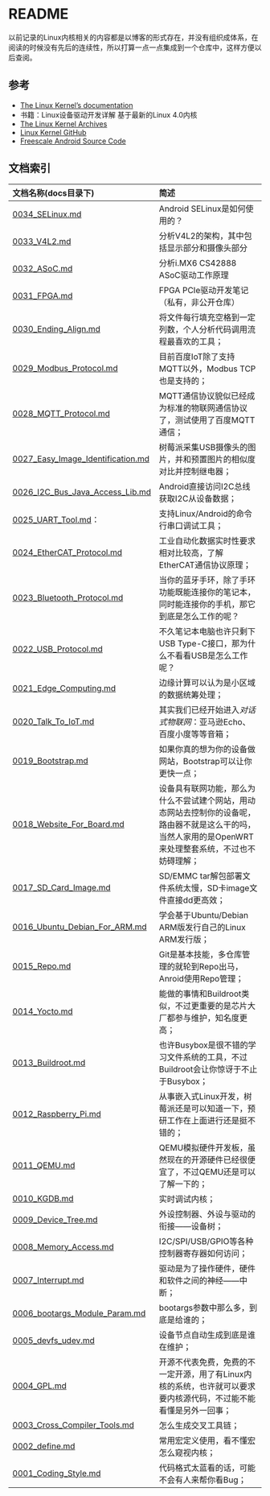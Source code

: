 # README

以前记录的Linux内核相关的内容都是以博客的形式存在，并没有组织成体系，在阅读的时候没有先后的连续性，所以打算一点一点集成到一个仓库中，这样方便以后查阅。

## 参考

* [The Linux Kernel’s documentation](https://www.kernel.org/doc/html/latest/)
* 书籍：Linux设备驱动开发详解 基于最新的Linux 4.0内核
* [The Linux Kernel Archives](https://www.kernel.org/)
* [Linux Kernel GitHub](https://github.com/torvalds/linux)
* [Freescale Android Source Code](https://source.codeaurora.org/external/imx)

## 文档索引

文档名称(docs目录下) | 简述
:------|:-----
[0034_SELinux.md](docs/0034_SELinux.md)                                       | Android SELinux是如何使用的？
[0033_V4L2.md](docs/0033_V4L2.md)                                             | 分析V4L2的架构，其中包括显示部分和摄像头部分
[0032_ASoC.md](docs/0032_ASoC.md)                                             | 分析i.MX6 CS42888 ASoC驱动工作原理
[0031_FPGA.md](docs/0031_FPGA.md)                                             | FPGA PCIe驱动开发笔记（私有，非公开仓库）
[0030_Ending_Align.md](docs/0030_Ending_Align.md)                             | 将文件每行填充空格到一定列数，个人分析代码调用流程最喜欢的工具；
[0029_Modbus_Protocol.md](docs/0029_Modbus_Protocol.md)                       | 目前百度IoT除了支持MQTT以外，Modbus TCP也是支持的；
[0028_MQTT_Protocol.md](docs/0028_MQTT_Protocol.md)                           | MQTT通信协议貌似已经成为标准的物联网通信协议了，测试使用了百度MQTT通信；
[0027_Easy_Image_Identification.md](docs/0027_Easy_Image_Identification.md)   | 树莓派采集USB摄像头的图片，并和预置图片的相似度对比并控制继电器；
[0026_I2C_Bus_Java_Access_Lib.md](docs/0026_I2C_Bus_Java_Access_Lib.md)       | Android直接访问I2C总线获取I2C从设备数据；
[0025_UART_Tool.md](docs/0025_UART_Tool.md)：                                   | 支持Linux/Android的命令行串口调试工具；
[0024_EtherCAT_Protocol.md](docs/0024_EtherCAT_Protocol.md)                   | 工业自动化数据实时性要求相对比较高，了解EtherCAT通信协议原理；
[0023_Bluetooth_Protocol.md](docs/0023_Bluetooth_Protocol.md)                 | 当你的蓝牙手环，除了手环功能既能连接你的笔记本，同时能连接你的手机，那它到底是怎么工作的呢？
[0022_USB_Protocol.md](docs/0022_USB_Protocol.md)                             | 不久笔记本电脑也许只剩下USB Type-C接口，那为什么不看看USB是怎么工作呢？
[0021_Edge_Computing.md](docs/0021_Edge_Computing.md)                         | 边缘计算可以认为是小区域的数据统筹处理；
[0020_Talk_To_IoT.md](docs/0020_Talk_To_IoT.md)                               | 其实我们已经开始进入*对话式物联网*：亚马逊Echo、百度小度等等音箱；
[0019_Bootstrap.md](docs/0019_Bootstrap.md)                                   | 如果你真的想为你的设备做网站，Bootstrap可以让你更快一点；
[0018_Website_For_Board.md](docs/0018_Website_For_Board.md)                   | 设备具有联网功能，那么为什么不尝试建个网站，用动态网站去控制你的设备呢，路由器不就是这么干的吗，当然人家用的是OpenWRT来处理整套系统，不过也不妨碍理解；
[0017_SD_Card_Image.md](docs/0017_SD_Card_Image.md)                           | SD/EMMC tar解包部署文件系统太慢，SD卡image文件直接dd更高效；
[0016_Ubuntu_Debian_For_ARM.md](docs/0016_Ubuntu_Debian_For_ARM.md)           | 学会基于Ubuntu/Debian ARM版发行自己的Linux ARM发行版；
[0015_Repo.md](docs/0015_Repo.md)                                             | Git是基本技能，多仓库管理的就轮到Repo出马，Anroid使用Repo管理；
[0014_Yocto.md](docs/0014_Yocto.md)                                           | 能做的事情和Buildroot类似，不过更重要的是芯片大厂都参与维护，知名度更高；
[0013_Buildroot.md](docs/0013_Buildroot.md)                                   | 也许Busybox是很不错的学习文件系统的工具，不过Buildroot会让你惊讶于不止于Busybox；
[0012_Raspberry_Pi.md](docs/0012_Raspberry_Pi.md)                             | 从事嵌入式Linux开发，树莓派还是可以知道一下，预研工作在上面进行还是挺不错的；
[0011_QEMU.md](docs/0011_QEMU.md)                                             | QEMU模拟硬件开发板，虽然现在的开源硬件已经很便宜了，不过QEMU还是可以了解一下的；
[0010_KGDB.md](docs/0010_KGDB.md)                                             | 实时调试内核；
[0009_Device_Tree.md](docs/0009_Device_Tree.md)                               | 外设控制器、外设与驱动的衔接——设备树；
[0008_Memory_Access.md](docs/0008_Memory_Access.md)                           | I2C/SPI/USB/GPIO等各种控制器寄存器如何访问；
[0007_Interrupt.md](docs/0007_Interrupt.md)                                   | 驱动是为了操作硬件，硬件和软件之间的神经——中断；
[0006_bootargs_Module_Param.md](./docs/0006_bootargs_Module_Param.md)         | bootargs参数中那么多，到底是给谁的；
[0005_devfs_udev.md](docs/0005_devfs_udev.md)                                 | 设备节点自动生成到底是谁在维护；
[0004_GPL.md](docs/0004_GPL.md)                                               | 开源不代表免费，免费的不一定开源，用了有Linux内核的系统，也许就可以要求要内核源代码，不过能不能看懂是另外一回事；
[0003_Cross_Compiler_Tools.md](docs/0003_Cross_Compiler_Tools.md)             | 怎么生成交叉工具链；
[0002_define.md](docs/0002_define.md)                                         | 常用宏定义使用，看不懂宏怎么窥视内核；
[0001_Coding_Style.md](docs/0001_Coding_Style.md)                             | 代码格式太蓝看的话，可能不会有人来帮你看Bug；
